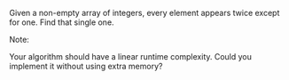 Given a non-empty array of integers, every element appears twice except for one. Find that single one.

Note:

Your algorithm should have a linear runtime complexity. Could you implement it without using extra memory?